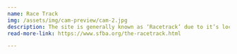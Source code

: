 ```yaml
---
name: Race Track
img: /assets/img/cam-preview/cam-2.jpg
description: The site is generally known as ‘Racetrack’ due to it’s location directly behind the Golden Gate Fields horse racing track in Albany. Due to the hard work of the SFBA and others, kiting and other board sports are formally recognized activities at this beach. In order to ensure continued support for kiting and board sports at this location, however, it is imperative that you follow the safety guidelines outlined. If you have any questions not covered here, don’t hesitate to contact the site 411 listed above.
read-more-link: https://www.sfba.org/the-racetrack.html

---
```


